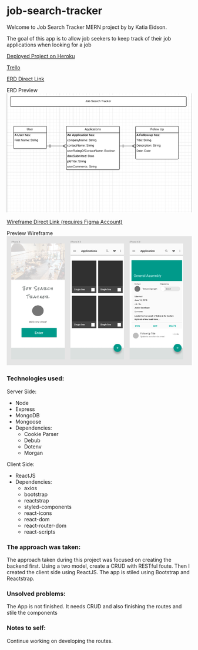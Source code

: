 # job-search-tracker

Welcome to Job Search Tracker MERN project by by Katia Eidson.

The goal of this app is to allow job seekers to keep track of their job applications when looking for a job

[Deployed Project on Heroku](https://job-search-tracker-app.herokuapp.com/)

[Trello](https://trello.com/b/XKZ666BR/job-search-tracker)

[ERD Direct Link](https://www.lucidchart.com/invitations/accept/f8707fe0-9e69-401b-a144-5700962a1b7d)

ERD Preview
![alt text](https://github.com/kat2018/job-search-tracker/blob/master/images/Screen%20Shot%202018-07-02%20at%201.47.50%20PM.png)

[Wireframe Direct Link (requires Figma Account)](https://www.figma.com/file/Goh7nxrnODVrRUqNm9hLUFUI/Job-Search-Tracker-Wireframe)

Preview Wireframe
![alt text](https://github.com/kat2018/job-search-tracker/blob/master/images/Screen%20Shot%202018-07-02%20at%201.47.59%20PM.png)

### Technologies used: 

Server Side: 
- Node
- Express
- MongoDB
- Mongoose
- Dependencies: 
    - Cookie Parser
    - Debub
    - Dotenv
    - Morgan

Client Side: 
- ReactJS
- Dependencies: 
    - axios
    - bootstrap
    - reactstrap
    - styled-components
    - react-icons
    - react-dom 
    - react-router-dom
    - react-scripts

### The approach was taken: 

The approach taken during this project was focused on creating the backend first. Using a two model, create a CRUD with RESTful foute. Then I created the client side using ReactJS. The app is stiled using Bootstrap and Reactstrap. 

### Unsolved problems: 

The App is not finished. It needs CRUD and also finishing the routes and stile the components

### Notes to self: 

Continue working on developing the routes.
